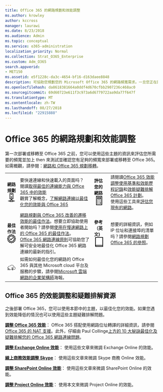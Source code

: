 ```yaml
---
title: Office 365 的網路規劃和效能調整
ms.author: krowley
author: kccross
manager: laurawi
ms.date: 8/23/2018
ms.audience: Admin
ms.topic: conceptual
ms.service: o365-administration
localization_priority: Normal
ms.collection: Strat_O365_Enterprise
ms.custom: Adm_O365
search.appverid:
- MET150
ms.assetid: e5f1228c-da3c-4654-bf16-d163daee8848
description: 可協助您規劃您的 Microsoft Office 365 的網路頻寬需求。一旦您正在部署，此處返回微調並疑難排解 Office 365 效能。
ms.openlocfilehash: da8618381664a0ddf4d670cfbb2907236c468ac0
ms.sourcegitcommit: 69d60723e611f3c973a6d6779722aa9da77f647f
ms.translationtype: MT
ms.contentlocale: zh-TW
ms.lasthandoff: 08/27/2018
ms.locfileid: "22915888"
---
```

# <a name="network-planning-and-performance-tuning-for-office-365"></a>Office 365 的網路規劃和效能調整
第一次部署或移轉至 Office 365 之前，您可以使用這些主題的資訊來評估您所需要的頻寬並加上 then 來測試並確認您有足夠的頻寬來部署或移轉至 Office 365。如需概觀，請參閱：[網路和 Office 365 規劃移轉](network-and-migration-planning.md)。
  
|||||
|:-----|:-----|:-----|:-----|
|**網路規劃** <br/> ![工作列最右邊的網路](media/5e9dcd06-601b-4b28-88dc-f524e7548794.png)           <br/> |要快速連線和快速載入的頁面吗？  <br/> 閱讀[取得最佳的連線能力與 Office 365 中的效能](https://aka.ms/o365perfprinciples) <br/> 觀賞了解概念，[了解網路連線以最佳化您的效能與 Office 365](https://blogs.office.com/2015/03/04/understanding-network-connectivity-optimize-performance-office-365/)  <br/> |**評估您的網路** <br/> ![[小算盤]](media/d690a132-4884-40eb-a918-526bb3dff3cc.png)           <br/> |請閱讀[Office 365 效能調整使用基準和效能歷程記錄](performance-tuning-using-baselines-and-history.md)和[效能疑難排解 Office 365 計劃](performance-troubleshooting-plan.md)。  <br/> 使用這些工具來[評估您現有的網路](network-and-migration-planning.md#calculators)。  <br/> |
|**最佳作法** <br/> ![最佳作法](media/2a659a5c-1007-47d3-a6c6-a19e018ab29b.png)           <br/> |[網路規劃與 Office 365 改善的遷移效能的最佳作法](network-and-migration-planning.md#BestPractices)。想要立即協助使用者開始吗？請參閱[使用在慢速網路上的 Office 365 的最佳作法](https://support.office.com/article/fd16c8d2-4799-4c39-8fd7-045f06640166)。<br/> [Office 365 網路連線原則](https://aka.ms/o365networkingprinciples)可協助您了解可安全地最佳化 Office 365 網路連線的最新的指引。  <br/> |**參考 （英文)** <br/> ![活頁簿或日誌](media/56dff3c1-f605-48d8-811f-7d13ce639ecd.png)           <br/> |想要的詳細資訊，例如 IP 位址和連接埠的清單吗？請參閱[網路規劃 Office 365 的參照](network-and-migration-planning.md#NetReference)。<br/> |
|![請參閱 Microsoft 雲端網路的企業架構師海報 （英文）](media/3094be9f-2407-4fa5-896d-aa66ef7b9bb9.png)           <br/> |如需如何最佳化您的網路的 Office 365 與其他 Microsoft cloud 平台及服務的步驟，請參閱[Microsoft 雲端網路的企業架構師](https://aka.ms/cloudarchnetworking)海報。  <br/> |
   
## <a name="performance-tuning-and-troubleshooting-resources-for-office-365"></a>Office 365 的效能調整和疑難排解資源
<a name="apptuning"> </a>

之後部署 Office 365，您可以使用本節中的主題，以最佳化您的效能。如果您遇到效能降低的情況也可以使用這些主題疑難排解問題。
  
 **[調整 Office 365 效能](tune-office-365-performance.md)**： Office 365 搭配使用網路位址轉譯的詳細資訊，請參閱[Office 365 的 NAT 支援](nat-support-with-office-365.md)。此外，仔細由 Paul Collinge[上方的 10 大秘訣最佳化及疑難排解您的 Office 365 網路連線問題](https://blogs.technet.com/b/onthewire/archive/2014/06/18/top-10-tips-for-optimising-amp-troubleshooting-your-office-365-network-connectivity.aspx)。 
  
 **[調整 Exchange Online 效能](tune-exchange-online-performance.md)**： 使用這些文章來微調 Exchange Online 的效能。 
  
 **[線上商務效能調整 Skype](tune-skype-for-business-online-performance.md)**： 使用這些文章來微調 Skype 商務 Online 效能。 
  
 **[調整 SharePoint Online 效能](tune-sharepoint-online-performance.md)**： 使用這些文章來微調 SharePoint Online 的效能。 
  
 **[調整 Project Online 效能](https://support.office.com/article/12ba0ebd-c616-42e5-b9b6-cad570e8409c)**： 使用本文來微調 Project Online 的效能。 
  

